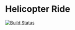 # Helicopter Ride

[![Build Status](https://travis-ci.org/peterszerzo/helicopter-ride.svg?branch=master)](https://travis-ci.org/peterszerzo/helicopter-ride)
